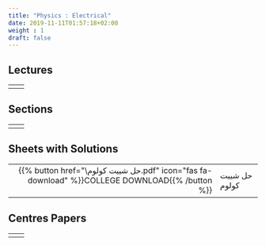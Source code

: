 ```yaml
---
title: "Physics : Electrical"
date: 2019-11-11T01:57:18+02:00
weight : 1
draft: false
---
```



## Lectures



|  | |
|---:|----------------------|
| || 





## Sections

|  | |
|---:|----------------------|
| || 

## Sheets with Solutions

|  | |
|---:|----------------------|
| {{% button href="\حل شييت كولوم.pdf" icon="fas fa-download" %}}COLLEGE DOWNLOAD{{% /button %}} | حل شييت كولوم    |


## Centres Papers 

|  | |
|---:|----------------------|
| || 
